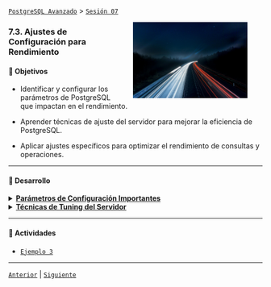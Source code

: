 [`PostgreSQL Avanzado`](../../README.md) > [`Sesión 07`](../README.md)

<img src="../imagenes/img01.jpg" width="45%" align="right" hspace=30>

### 7.3. Ajustes de Configuración para Rendimiento

#### 🎯 Objetivos

- Identificar y configurar los parámetros de PostgreSQL que impactan en el rendimiento.

- Aprender técnicas de ajuste del servidor para mejorar la eficiencia de PostgreSQL.

- Aplicar ajustes específicos para optimizar el rendimiento de consultas y operaciones.

---

#### 🌱 Desarrollo

<details><summary><b><u>Parámetros de Configuración Importantes</u></b></summary>
<br/>

PostrgreSQL permite ajustar numerosos parámetros para optimizar el rendimiento del servidor.

- **shared_buffers**: Define la cantidad de memoria disponible para el almacenamiento en caché de datos.

- **work_mem**: Define la cantidad de memoria disponible para operaciones de ordenació y hash.

- **maintenance_work_mem**: Memoria utilizada para tareas de mantenimiento como la creación de índices.

- **effective_cache_size**: Indica al optimizador cuánta memoria del sistema operativo está disponible para la caché.

```conf
shared_buffers = 4GB
work_mem = 64MB
maintenance_work_mem = 1GB
effective_cache_size = 12GB
```

<br/>
</details>

<details><summary><b><u>Técnicas de Tuning del Servidor</u></b></summary>
<br/>

Ajustar el servidor de PostgreSQL implica identificar y modificar parámetros específicos para mejorar el rendimiento.

- **Autovacuum**: Asegurar que el proceso autovacuum esté configurado correctamente para evitar el bloat (crecimiento excesivo y no deseado del tamaño físico de una tabla y sus índices, debido a la acumulación de espacio muerto) de tablas. 

	```conf
	autovacuum = on
	autovacuum_max_workers = 3
	autovacuum_naptime = 60
	autovacuum_vacuum_cost_delay = 20ms
	```

- **Parámetros de Checkpoint**: Ajustar la frecuencia y el tamaño de los checkpoints para equilibrar la escritura de datos y la recuperación en caso de falla.

	```conf
	checkpoint_timeout = 15min
	max_wal_size = 2GB
	min_wal_size = 80MB
	```

- **Configuración de la Red**: Ajustar parámetros como `max_connections`, `listen_addresses` y `efective_io_concurrency`.

	```conf
	max_connections = 100
	listen_addresses = '*'
	effective_io_concurrency = 2
	```

<br/>
</details>

---

#### 🧐 Actividades

- [`Ejemplo 3`](ejemplo03/README.md)

---

[`Anterior`](../tema02/ejemplo02/README.md) | [`Siguiente`](ejemplo03/README.md)
